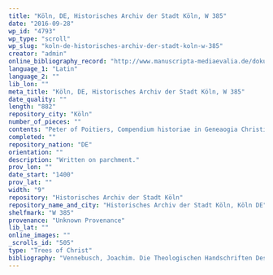 ```yaml
---
title: "Köln, DE, Historisches Archiv der Stadt Köln, W 385"
date: "2016-09-28"
wp_id: "4793"
wp_type: "scroll"
wp_slug: "koln-de-historisches-archiv-der-stadt-koln-w-385"
creator: "admin"
online_bibliography_record: "http://www.manuscripta-mediaevalia.de/dokumente/html/hsk0089"
language_1: "Latin"
language_2: ""
lib_lon: ""
meta_title: "Köln, DE, Historisches Archiv der Stadt Köln, W 385"
date_quality: ""
length: "882"
repository_city: "Köln"
number_of_pieces: ""
contents: "Peter of Poitiers, Compendium historiae in Geneaogia Christi."
completed: ""
repository_nation: "DE"
orientation: ""
description: "Written on parchment."
prov_lon: ""
date_start: "1400"
prov_lat: ""
width: "9"
repository: "Historisches Archiv der Stadt Köln"
repository_name_and_city: "Historisches Archiv der Stadt Köln, Köln DE"
shelfmark: "W 385"
provenance: "Unknown Provenance"
lib_lat: ""
online_images: ""
_scrolls_id: "505"
type: "Trees of Christ"
bibliography: "Vennebusch, Joachim. Die Theologischen Handschriften Des Stadtarchivs Køln. Teil 4: Handschrite Der Sammlung Wallraf. Køln, 1986,185."
---
```



